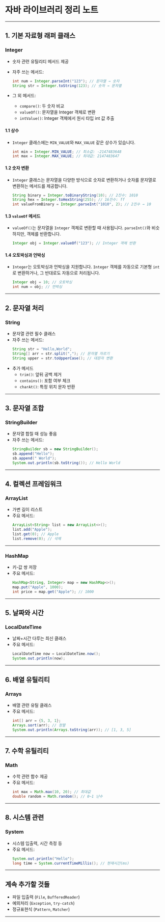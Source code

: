 # 자바 라이브러리 정리 노트

---

## 1. 기본 자료형 래퍼 클래스
### Integer
- 숫자 관련 유틸리티 메서드 제공
- 자주 쓰는 메서드:
     ```java
    int num = Integer.parseInt("123"); // 문자열 → 숫자
    String str = Integer.toString(123); // 숫자 → 문자열
    ```

- 그 외 메서드:
    - `compare()`: 두 숫자 비교
    - `valueOf()`: 문자열을 Integer 객체로 변환
    - `intValue()`: Integer 객체에서 원시 타입 int 값 추출

#### 1.1 상수
- `Integer` 클래스에는 `MIN_VALUE`와 `MAX_VALUE` 같은 상수가 있습니다.
    ```java
    int min = Integer.MIN_VALUE; // 최소값: -2147483648
    int max = Integer.MAX_VALUE; // 최대값: 2147483647
    ```

#### 1.2 숫자 변환
- `Integer` 클래스는 문자열을 다양한 방식으로 숫자로 변환하거나 숫자를 문자열로 변환하는 메서드를 제공합니다.
    ```java
    String binary = Integer.toBinaryString(10); // 2진수: 1010
    String hex = Integer.toHexString(255); // 16진수: ff
    int valueFromBinary = Integer.parseInt("1010", 2); // 2진수 → 10
    ```

#### 1.3 `valueOf` 메서드
- `valueOf()`는 문자열을 `Integer` 객체로 변환할 때 사용됩니다. `parseInt()`와 비슷하지만, 객체를 반환합니다.
    ```java
    Integer obj = Integer.valueOf("123"); // Integer 객체 반환
    ```

#### 1.4 오토박싱과 언박싱
- `Integer`는 오토박싱과 언박싱을 지원합니다. `Integer` 객체를 자동으로 기본형 `int`로 변환하거나, 그 반대로도 자동으로 처리됩니다.
    ```java
    Integer obj = 10; // 오토박싱
    int num = obj; // 언박싱
    ```

---

## 2. 문자열 처리
### String
- 문자열 관련 필수 클래스
- 자주 쓰는 메서드:
    ```java
    String str = "Hello,World";
    String[] arr = str.split(","); // 문자열 자르기
    String upper = str.toUpperCase(); // 대문자 변환
    ```
- 추가 메서드
    - `trim()`: 앞뒤 공백 제거
    - `contains()`: 포함 여부 체크
    - `charAt()`: 특정 위치 문자 반환

---

## 3. 문자열 조합
### StringBuilder
- 문자열 합칠 때 성능 좋음
- 자주 쓰는 메서드:
    ```java
    StringBuilder sb = new StringBuilder();
    sb.append("Hello");
    sb.append(" World");
    System.out.println(sb.toString()); // Hello World
    ```

---

## 4. 컬렉션 프레임워크
### ArrayList
- 가변 길이 리스트
- 주요 메서드:
    ```java
    ArrayList<String> list = new ArrayList<>();
    list.add("Apple");
    list.get(0); // Apple
    list.remove(0); // 삭제
    ```
---

### HashMap
- 키-값 쌍 저장
- 주요 메서드:
    ```java
    HashMap<String, Integer> map = new HashMap<>();
    map.put("Apple", 1000);
    int price = map.get("Apple"); // 1000
    ```

---

## 5. 날짜와 시간
### LocalDateTime
- 날짜+시간 다루는 최신 클래스
- 주요 메서드:
    ```java
    LocalDateTime now = LocalDateTime.now();
    System.out.println(now);
    ```

---

## 6. 배열 유틸리티
### Arrays
- 배열 관련 유틸 클래스
- 주요 메서드:
    ```java
    int[] arr = {5, 3, 1};
    Arrays.sort(arr); // 정렬
    System.out.println(Arrays.toString(arr)); // [1, 3, 5]
    ```

---

## 7. 수학 유틸리티
### Math
- 수학 관련 함수 제공
- 주요 메서드:
    ```java
    int max = Math.max(10, 20); // 최대값
    double random = Math.random(); // 0~1 난수
    ```

---

## 8. 시스템 관련
### System
- 시스템 입출력, 시간 측정 등
- 주요 메서드:
    ```java
    System.out.println("Hello");
    long time = System.currentTimeMillis(); // 현재시간(ms)
    ```

---

## 계속 추가할 것들
- 파일 입출력 (`File`, `BufferedReader`)
- 예외처리 (`Exception`, `try-catch`)
- 정규표현식 (`Pattern`, `Matcher`)

---
